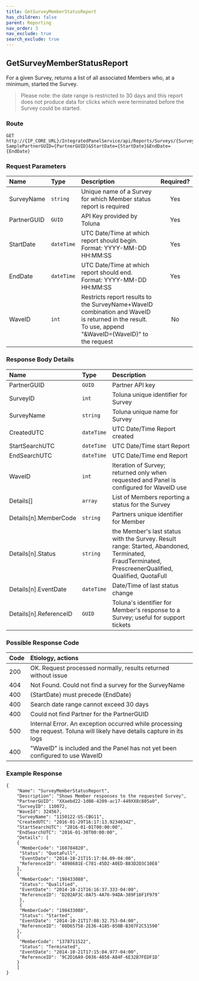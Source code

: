 ```yaml
---
title: GetSurveyMemberStatusReport
has_children: false
parent: Reporting
nav_order: 3
nav_exclude: true
search_exclude: true
---
```


## GetSurveyMemberStatusReport

For a given Survey, returns a list of all associated Members who, at a minimum, started the Survey.
>Please note: the date range is restricted to 30 days and this report does not produce data for clicks which were terminated before the Survey could be started.

### Route
```plaintext
GET http://{IP_CORE_URL}/IntegratedPanelService/api/Reports/Surveys/{SurveyName}/MemberStatus/?SamplePartnerGUID={PartnerGUID}&StartDate={StartDate}&EndDate={EndDate}
```

### Request Parameters

| Name | Type | Description | Required? |
| :--- | :--- | :--- | :---: |
| SurveyName | ```string``` | Unique name of a Survey for which Member status report is required | Yes |
| PartnerGUID | ```GUID``` | API Key provided by Toluna | Yes |
| StartDate | ```dateTime``` | UTC Date/Time at which report should begin. Format: YYYY-MM-DD HH:MM:SS | Yes |
| EndDate | ```dateTime``` | UTC Date/Time at which report should end. Format: YYYY-MM-DD HH:MM:SS | Yes |
| WaveID | ```int``` | Restricts report results to the SurveyName+WaveID combination and WaveID is returned in the result. To use, append "&WaveID={WaveID}" to the request | No |

### Response Body Details 

| Name | Type | Description |
| :--- | :--- | :--- |
| PartnerGUID | ```GUID``` | Partner API key |
| SurveyID | ```int``` | Toluna unique identifier for Survey |
| SurveyName | ```string``` | Toluna unique name for Survey |
| CreatedUTC | ```dateTime``` | UTC Date/Time Report created |
| StartSearchUTC | ```dateTime``` | UTC Date/Time start Report |
| EndSearchUTC | ```dateTime``` | UTC Date/Time end Report |
| WaveID | ```int``` | Iteration of Survey; returned only when requested and Panel is configured for WaveID use |
| Details[] | ```array``` | List of Members reporting a status for the Survey |
| Details[n].MemberCode | ```string``` | Partners unique identifier for Member |
| Details[n].Status | ```string``` | the Member's last status with the Survey. Result range: Started, Abandoned, Terminated, FraudTerminated, PrescreenerQualified, Qualified, QuotaFull |
| Details[n].EventDate | ```dateTime``` | Date/Time of last status change |
| Details[n].ReferenceID | ```GUID``` | Toluna's identifier for Member's response to a Survey; useful for support tickets |

### Possible Response Code

| Code | Etiology, actions |
| :--- | :--- | 
| 200 | OK. Request processed normally, results returned without issue |
| 404 | Not Found. Could not find a survey for the SurveyName |
| 400 | {StartDate} must precede {EndDate} |
| 400 | Search date range cannot exceed 30 days |
| 400 | Could not find Partner for the PartnerGUID |
| 500 | Internal Error. An exception occurred while processing the request. Toluna will likely have details capture in its logs |
| 400 | "WaveID" is included and the Panel has not yet been configured to use WaveID |

### Example Response
```plaintext
{
    "Name": "SurveyMemberStatusReport",
    "Description": "Shows Member responses to the requested Survey",
    "PartnerGUID": "XXaebd22-1d08-4209-ac17-449XX8c805a0",
    "SurveyID": 110072,
    "WaveId": 324567,
    "SurveyName": "1150122-US-CBG11",
    "CreatedUTC": "2016-01-29T16:17:13.9234034Z",
    "StartSearchUTC": "2016-01-01T00:00:00",
    "EndSearchUTC": "2016-01-30T00:00:00",
    "Details": [
    {
     "MemberCode": "160784820",
     "Status": "QuotaFull",
     "EventDate": "2014-10-21T15:17:04.09-04:00",
     "ReferenceID": ‘4898681E-C781-45D2-A0ED-B83D2D3C10E8’
    },
    {
     "MemberCode": "198433088",
     "Status": "Qualified",
     "EventDate": "2014-10-21T16:16:37.333-04:00",
     "ReferenceID": ‘D202AF3C-0A75-4A76-94DA-389F16F1F979’
     },
     {
     "MemberCode": "198433088",
     "Status": "Started",
     "EventDate": "2014-10-21T17:08:32.753-04:00",
     "ReferenceID": ‘08D65758-2E36-4185-850B-B307F2C51590’
    },
    {
     "MemberCode": "1378711522",
     "Status": "Terminated",
     "EventDate": "2014-10-21T17:15:04.977-04:00",
     "ReferenceID": ‘9C2D16A9-D036-4858-A84F-6E32B7FEDF1D’
    }
    ]
}
```